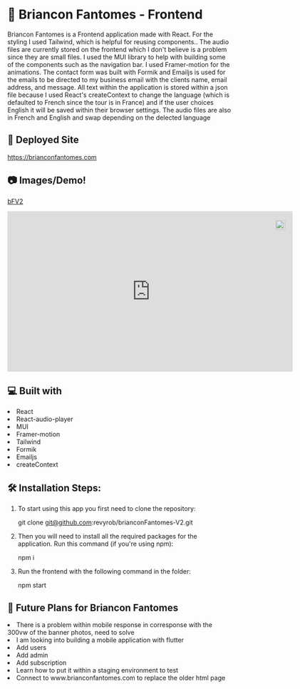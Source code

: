 # 👻 Briancon Fantomes -  Frontend 
Briancon Fantomes is a Frontend application made with React.  For the styling I used Tailwind, which is helpful for reusing components..  The audio files are currently stored on the frontend which I don't believe is a problem since they are small files.  I used the MUI library to help with building some of the components such as the navigation bar.  I used Framer-motion for the animations.  The contact form was built with Formik and Emailjs is used for the emails to be directed to my business email with the clients name, email address, and message.  All text within the application is stored within a json file because I used React's createContext to change the language (which is defaulted to French since the tour is in France) and if the user choices English it will be saved within their browser settings. The audio files are also in French and English and swap depending on the delected language

## 🚀 Deployed Site
https://brianconfantomes.com

## 📷 Images/Demo!

[bFV2](https://user-images.githubusercontent.com/66695865/226184329-3d7b0940-aef6-47f7-adff-90344f2497e3.png)


<div style="position:relative;width:fit-content;height:fit-content;">
            <a style="position:absolute;top:20px;right:1rem;opacity:0.8;" href="https://clipchamp.com/watch/TF4GkbRMyWi?utm_source=embed&utm_medium=embed&utm_campaign=watch">
                <img style="height:22px;" src="https://clipchamp.com/e.svg" alt="Made with Clipchamp" />
            </a>
            <iframe allow="autoplay;" allowfullscreen style="border:none" src="https://clipchamp.com/watch/TF4GkbRMyWi/embed" width="640" height="360"></iframe>
        </div>


## 💻 Built with
<li>React</li>
<li>React-audio-player</li>
<li>MUI</li>
<li>Framer-motion</li>
<li>Tailwind</li>
<li>Formik</li>
<li>Emailjs</li>
<li>createContext</li>

## 🛠️ Installation Steps:
1. To start using this app you first need to clone the repository:

    git clone git@github.com:revyrob/brianconFantomes-V2.git

2. Then you will need to install all the required packages for the application. Run this command (if you're using npm):

    npm i

3. Run the frontend with the following command in the folder:

    npm start
    

## 🔮 Future Plans for Briancon Fantomes

<li>There is a problem within mobile response in corresponse with the 300vw of the banner photos, need to solve</li>
<li>I am looking into building a mobile application with flutter</li>
<li>Add users</li>
<li>Add admin</li>
<li>Add subscription</li>
<li>Learn how to put it within a staging environment to test</li>
<li>Connect to www.brianconfantomes.com to replace the older html page</li>


